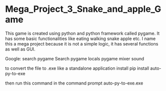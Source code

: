 # Mega_Project_3_Snake_and_apple_Game
This game is created using python and python framework called pygame. It has some basic functionalities like eating walking snake apple etc. I name this a mega project because it is not a simple logic, it has several functions as well as GUI.

Google:
search pygame
Search pygame locals
pygame mixer sound



to convert the file to .exe like a standalone application install
pip install auto-py-to-exe

then run this command in the command prompt
auto-py-to-exe.exe
